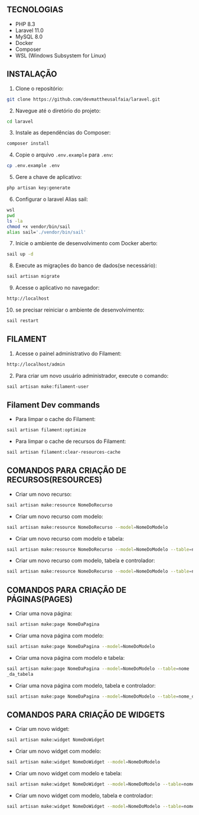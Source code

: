 ## TECNOLOGIAS
- PHP 8.3
- Laravel 11.0
- MySQL 8.0
- Docker
- Composer
- WSL (Windows Subsystem for Linux)

## INSTALAÇÃO
1. Clone o repositório:
```bash
git clone https://github.com/devmattheusalfaia/laravel.git
```
2. Navegue até o diretório do projeto:
```bash
cd laravel
```
3. Instale as dependências do Composer:
```bash
composer install
```
4. Copie o arquivo `.env.example` para `.env`:
```bash
cp .env.example .env
```
5. Gere a chave de aplicativo:
```bash
php artisan key:generate
```
6. Configurar o laravel Alias sail:
```bash
wsl
pwd
ls -la
chmod +x vendor/bin/sail
alias sail='./vendor/bin/sail'
```
7. Inicie o ambiente de desenvolvimento com Docker aberto:
```bash
sail up -d
```
8. Execute as migrações do banco de dados(se necessário):
```bash
sail artisan migrate
```
9. Acesse o aplicativo no navegador:
```bash
http://localhost
```
10. se precisar reiniciar o ambiente de desenvolvimento:
```bash
sail restart
```

## FILAMENT
1. Acesse o painel administrativo do Filament:
```bash
http://localhost/admin
```
2. Para criar um novo usuário administrador, execute o comando:
```bash
sail artisan make:filament-user
```

## Filament Dev commands
- Para limpar o cache do Filament:
```bash
sail artisan filament:optimize
```
- Para limpar o cache de recursos do Filament:
```bash
sail artisan filament:clear-resources-cache
```

## COMANDOS PARA CRIAÇÃO DE RECURSOS(RESOURCES)
- Criar um novo recurso:
```bash
sail artisan make:resource NomeDoRecurso
```
- Criar um novo recurso com modelo:
```bash
sail artisan make:resource NomeDoRecurso --model=NomeDoModelo
```
- Criar um novo recurso com modelo e tabela:
```bash
sail artisan make:resource NomeDoRecurso --model=NomeDoModelo --table=nome_da_tabela
```
- Criar um novo recurso com modelo, tabela e controlador:
```bash
sail artisan make:resource NomeDoRecurso --model=NomeDoModelo --table=nome_da_tabela --controller
```

## COMANDOS PARA CRIAÇÃO DE PÁGINAS(PAGES)
- Criar uma nova página:
```bash
sail artisan make:page NomeDaPagina
```
- Criar uma nova página com modelo:
```bash
sail artisan make:page NomeDaPagina --model=NomeDoModelo
```
- Criar uma nova página com modelo e tabela:
```bash
sail artisan make:page NomeDaPagina --model=NomeDoModelo --table=nome
_da_tabela
```
- Criar uma nova página com modelo, tabela e controlador:
```bash
sail artisan make:page NomeDaPagina --model=NomeDoModelo --table=nome_da_tabela --controller
```
## COMANDOS PARA CRIAÇÃO DE WIDGETS
- Criar um novo widget:
```bash
sail artisan make:widget NomeDoWidget
```
- Criar um novo widget com modelo:
```bash
sail artisan make:widget NomeDoWidget --model=NomeDoModelo
```
- Criar um novo widget com modelo e tabela:
```bash
sail artisan make:widget NomeDoWidget --model=NomeDoModelo --table=nome_da_tabela
```
- Criar um novo widget com modelo, tabela e controlador:
```bash
sail artisan make:widget NomeDoWidget --model=NomeDoModelo --table=nome_da_tabela --controller
```